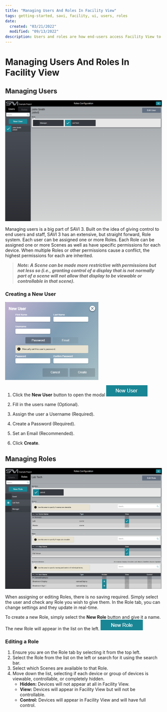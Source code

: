 ```yaml
---
title: "Managing Users And Roles In Facility View"
tags: getting-started, savi, facility, ui, users, roles
date:
  created: "03/21/2022"
  modified: "09/13/2022"
description: Users and roles are how end-users access Facility View to control the project. Add each user to one or more roles. Each role has permission settings for every scene and endpoint in the project.
---
```


# Managing Users And Roles In Facility View


## Managing Users
<a href="../../../Assets/Knowledge-Base/User-Interface/Facility/users.png">
  <img src="../../../Assets/Knowledge-Base/User-Interface/Facility/users.png" alt="New user modal" width="700" height="">
</a>

Managing users is a big part of SAVI 3. Built on the idea of giving control to end users and staff, SAVI 3 has an extensive, but straight forward, Role system. Each user can be assigned one or more Roles. Each Role can be assigned one or more Scenes as well as have specific permissions for each device. When multiple Roles or other permissions cause a conflict, the highest permissions for each are inherited.

>***Note: A Scene can be made more restrictive with permissions but not less so (i.e., granting control of a display that is not normally part of a scene will not allow that display to be viewable or controllable in that scene).***

### Creating a New User
<a href="../../../Assets/Knowledge-Base/User-Interface/Facility/new-user-modal.png">
  <img src="../../../Assets/Knowledge-Base/User-Interface/Facility/new-user-modal.png" alt="New user modal" width="300" height="">
</a>

1. Click the **New User** button to open the modal [![new user button](../../../Assets/Knowledge-Base/User-Interface/Facility/new-user-button.png)](../../../Assets/Knowledge-Base/User-Interface/Facility/new-user-button.png)

2. Fill in the users name (Optional).
3. Assign the user a Username (Required).
4. Create a Password (Required).
5. Set an Email (Recommended).
6. Click **Create**.


## Managing Roles
<a href="../../../Assets/Knowledge-Base/User-Interface/Facility/user-roles.png">
  <img src="../../../Assets/Knowledge-Base/User-Interface/Facility/user-roles.png" alt="Facility View user roles" width="700" height="">
</a>

When assigning or editing Roles, there is no saving required. Simply select the user and check any Role you wish to give them. In the Role tab, you can change settings and they update in real-time.

To create a new Role, simply select the **New Role** button and give it a name. The new Role will appear in the list on the left. [![new role button](../../../Assets/Knowledge-Base/User-Interface/Facility/new-role-button.png)](../../../Assets/Knowledge-Base/User-Interface/Facility/new-role-button.png)

### Editing a Role

1. Ensure you are on the Role tab by selecting it from the top left.
2. Select the Role from the list on the left or search for it using the search bar.
3. Select which Scenes are available to that Role.
4. Move down the list, selecting if each device or group of devices is viewable, controllable, or completely hidden.
    * **Hidden:** Devices will not appear at all in Facility View.
    * **View:** Devices will appear in Facility View but will not be controllable.
    * **Control:** Devices will appear in Facility View and will have full control.
